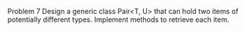 Problem 7
Design a generic class Pair<T, U> that can hold two items of potentially different types. Implement methods to retrieve
each item.